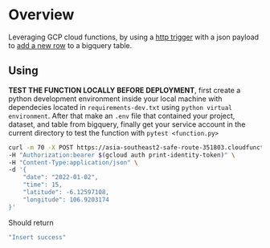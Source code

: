 # Overview

Leveraging GCP cloud functions, by using a [http trigger](https://cloud.google.com/functions/docs/writing/http) with a json payload to [add a new row](https://cloud.google.com/bigquery/streaming-data-into-bigquery#bigquery_table_insert_rows-python) to a bigquery table.

## Using

**TEST THE FUNCTION LOCALLY BEFORE DEPLOYMENT**, first create a python development environment inside your local machine with dependecies located in `requirements-dev.txt` using `python virtual environment`. After that make an `.env` file that contained your project, dataset, and table from bigquery, finally get your service account in the current directory to test the function with `pytest <function.py>`

```bash
curl -m 70 -X POST https://asia-southeast2-safe-route-351803.cloudfunctions.net/add-row-jakarta_crime_history \
-H "Authorization:bearer $(gcloud auth print-identity-token)" \
-H "Content-Type:application/json" \
-d '{
    "date": "2022-01-02",
    "time": 15,
    "latitude": -6.12597108,
    "longitude": 106.9203174
}'
```

Should return

```bash
"Insert success"
```
